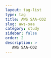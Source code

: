 ```yaml
---
layout: tag-list
type: tag
title: AWS SAA-CO2
slug: aws-saa
category: study
sidebar: false
order: 2
description: >
   AWS SAA-CO2
---
```

